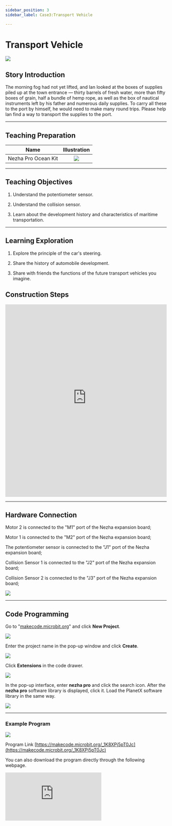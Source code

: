 ```yaml
---
sidebar_position: 3
sidebar_label: Case3:Transport Vehicle

---
```


# Transport Vehicle

![](https://wiki-media-ef.oss-cn-hongkong.aliyuncs.com/docs/microbit/building-blocks/nezha-pro-ocean-kit/setup-diagram/case03/nezha-pro-ocean-kit-step-03-00.png.png)

## Story Introduction
The morning fog had not yet lifted, and Ian looked at the boxes of supplies piled up at the town entrance — thirty barrels of fresh water, more than fifty boxes of grain, half a bundle of hemp rope, as well as the box of nautical instruments left by his father and numerous daily supplies. To carry all these to the port by himself, he would need to make many round trips. Please help Ian find a way to transport the supplies to the port.

--- 

## Teaching Preparation

| Name | Illustration |
| :----------: | :--------------------------: |
| Nezha Pro Ocean Kit | ![](https://wiki-media-ef.oss-cn-hongkong.aliyuncs.com/docs/microbit/building-blocks/nezha-pro-ocean-kit/nezha-pro-ocean-kit-products-introduction-002.png.png) |

--- 
## Teaching Objectives 
1. Understand the potentiometer sensor.

2. Understand the collision sensor.

3. Learn about the development history and characteristics of maritime transportation.

--- 

## Learning Exploration

1. Explore the principle of the car's steering.

2. Share the history of automobile development.

3. Share with friends the functions of the future transport vehicles you imagine.

## Construction Steps

<embed src="https://wiki-media-ef.oss-cn-hongkong.aliyuncs.com/docs/microbit/building-blocks/nezha-pro-ocean-kit/setup-diagram/case03/nezha-pro-ocean-kit-step-03-1.png.pdf" type="application/pdf" width="100%" height="600px" />

--- 

## Hardware Connection
Motor 2 is connected to the "M1" port of the Nezha expansion board;

Motor 1 is connected to the "M2" port of the Nezha expansion board;

The potentiometer sensor is connected to the "J1" port of the Nezha expansion board;

Collision Sensor 1 is connected to the "J2" port of the Nezha expansion board;

Collision Sensor 2 is connected to the "J3" port of the Nezha expansion board;

![](https://wiki-media-ef.oss-cn-hongkong.aliyuncs.com/docs/microbit/building-blocks/nezha-pro-ocean-kit/setup-diagram/case03/nezha-pro-ocean-kit-step-03-3.png.png)

--- 
## Code Programming

Go to "[makecode.microbit.org](https://makecode.microbit.org)" and click **New Project**.

![](https://wiki-media-ef.oss-cn-hongkong.aliyuncs.com/docs/microbit/building-blocks/microbit-space-science-kit/images/microbit-space-science-kit-case01-07.png)

Enter the project name in the pop-up window and click **Create**.

![](https://wiki-media-ef.oss-cn-hongkong.aliyuncs.com/docs/microbit/building-blocks/microbit-space-science-kit/images/microbit-space-science-kit-case01-11.png)

Click **Extensions** in the code drawer.

![](https://wiki-media-ef.oss-cn-hongkong.aliyuncs.com/docs/microbit/building-blocks/microbit-space-science-kit/images/microbit-space-science-kit-case01-09.png)

In the pop-up interface, enter **nezha pro** and click the search icon. After the **nezha pro** software library is displayed, click it. Load the PlanetX software library in the same way.

![](https://wiki-media-ef.oss-cn-hongkong.aliyuncs.com/docs/microbit/building-blocks/microbit-space-science-kit/images/microbit-space-science-kit-case01-10.png)

---
### Example Program

![](https://wiki-media-ef.oss-cn-hongkong.aliyuncs.com/docs/microbit/building-blocks/nezha-pro-ocean-kit/setup-diagram/nezha-pro-ocean-kit-03.png)

Program Link
[https://makecode.microbit.org/_1K8XPj5pT0Jc](https://makecode.microbit.org/_1K8XPj5pT0Jc)

You can also download the program directly through the following webpage.

<div
    style={{
        position: 'relative',
        paddingBottom: '60%',
        overflow: 'hidden',
    }}
>
    <iframe
        src="https://makecode.microbit.org/_1K8XPj5pT0Jc"
        frameborder="0"
        sandbox="allow-popups allow-forms allow-scripts allow-same-origin"
        style={{
            position: 'absolute',
            width: '100%',
            height: '100%',
        }}
    />
</div>

---
### Download Program

Use a USB cable to connect the PC and micro:bit V2.

![](https://wiki-media-ef.oss-cn-hongkong.aliyuncs.com/docs/microbit/building-blocks/microbit-space-science-kit/images/microbit-space-science-kit-manual03.gif)

After successful connection, a drive named MICROBIT will be recognized on the computer.

![](https://wiki-media-ef.oss-cn-hongkong.aliyuncs.com/docs/microbit/building-blocks/microbit-space-science-kit/images/microbit-space-science-kit-manual06.png)

Click![](https://wiki-media-ef.oss-cn-hongkong.aliyuncs.com/docs/microbit/building-blocks/microbit-space-science-kit/images/microbit-space-science-kit-manual07.png)in the lower left corner and select **Connect Device**.

![](https://wiki-media-ef.oss-cn-hongkong.aliyuncs.com/docs/microbit/building-blocks/microbit-space-science-kit/images/microbit-space-science-kit-manual11.png)

Click![](https://wiki-media-ef.oss-cn-hongkong.aliyuncs.com/docs/microbit/building-blocks/microbit-space-science-kit/images/microbit-space-science-kit-manual08.png).

![](https://wiki-media-ef.oss-cn-hongkong.aliyuncs.com/docs/microbit/building-blocks/microbit-space-science-kit/images/microbit-space-science-kit-manual12.png)

Click![](https://wiki-media-ef.oss-cn-hongkong.aliyuncs.com/docs/microbit/building-blocks/microbit-space-science-kit/images/microbit-space-science-kit-manual09.png).

![](https://wiki-media-ef.oss-cn-hongkong.aliyuncs.com/docs/microbit/building-blocks/microbit-space-science-kit/images/microbit-space-science-kit-manual13.png)

In the pop-up window, select **BBC micro:bit CMSIS-DAP**, then select **Connect**. At this point, our micro:bit has been successfully connected.

![](https://wiki-media-ef.oss-cn-hongkong.aliyuncs.com/docs/microbit/building-blocks/microbit-space-science-kit/images/microbit-space-science-kit-manual14.png)

Click **Download Program**

![](https://wiki-media-ef.oss-cn-hongkong.aliyuncs.com/docs/microbit/building-blocks/microbit-space-science-kit/images/microbit-space-science-kit-manual10.png)

---
## Case Demonstration

Press Collision Sensor 1, and the car moves forward; press Collision Sensor 2, and the car moves backward. The speed of the car is controlled by the potentiometer sensor.



---
### Extended Knowledge

### Maritime Transport: The Blue Artery Connecting the World

#### I. Historical Evolution of Maritime Transport

**Ancient Times to the Middle Ages (Age of Sailing Ships)**

Technical Features: Driven by wind power, typical examples include the treasure ships of the Ming Dynasty in China, Arab dhows, and European caravels.

Trade Networks: Maritime branches of the Silk Road (Indian Ocean - Pacific routes), Mediterranean trade circles (grain transportation in the Roman Empire).

Limitations: Slow speed (about 5-7 knots), reliance on monsoons, and routes restricted by geography.

**Industrial Revolution to the 20th Century (Age of Steam and Mechanization)**

Technological Breakthroughs: Fulton's steamship came out in 1807; iron-hulled ships replaced wooden ships in the 19th century; containerization in the 20th century (McLean first used containers in 1956).

Impact: Global maritime trade volume was about 500 million tons in 1900; after World War II, container transportation reduced costs by 90%, promoting global division of labor.

**21st Century to Present (Intelligence and Green Transformation)**

Current Situation: In 2023, global maritime transport undertakes about 80% of international trade (calculated by ton-kilometers), with the total tonnage of the merchant fleet exceeding 2 billion tons (UNCTAD data).

Trends: Automated ports (such as Shanghai Yangshan Port), LNG-powered ships, digital shipping management (blockchain bills of lading).

#### II. Main Modes and Vessel Types of Maritime Transport
| Transport Mode | Vessel Type | Typical Cargo | Characteristics |
|---|---|---|---|
| Container Transport | Container ships (ultra-large ones like 24,000 TEU) | Industrial products, consumer goods | Standardized loading and unloading, accounting for 35% of maritime trade volume (by value), with routes covering major ports worldwide. |
| Bulk Cargo Transport | Cape-size, Panamax bulk carriers | Iron ore, coal, grain | Single-vessel deadweight exceeds 200,000 tons, with routes concentrated in resource-exporting countries (such as Australia - China iron ore routes). |
| Tanker Transport | VLCC (Very Large Crude Carrier, deadweight 300,000+ tons) | Crude oil, refined oil | Routes are significantly affected by geopolitics (such as the Strait of Hormuz, Strait of Malacca), requiring anti-pollution design. |
| Liquefied Gas Transport | LNG/LPG carriers | Liquefied natural gas, liquefied petroleum gas | Require low-temperature or high-pressure storage, high ship construction costs, with routes concentrated in the Middle East - East Asia, North America - Europe. |
| General Cargo Transport | Multipurpose cargo ships | Machinery, vehicles, building materials | Suitable for non-standardized goods, gradually replaced by containers, accounting for less than 10%. |
| Special Transport | Ro-ro ships, heavy-lift ships, refrigerated ships | Automobiles, heavy equipment, fresh food | Ro-ro ships can directly load and unload vehicles (such as automobile exports); refrigerated ships have temperature control accuracy of ±0.5℃. |

#### III. Key Routes and Hubs of Global Maritime Transport

**Major International Routes**

Asia-Europe Routes: Suez Canal Route (Asia - Europe, shortening the voyage by 40% compared to going around the Cape of Good Hope), Arctic Northeast Route (China-Russia route, navigable in summer).

Trans-Pacific Routes: Far East - North America West Coast (Long Beach, Los Angeles), Far East - North America East Coast (via the Panama Canal).

Atlantic Routes: Europe - North America (traditional trade routes), South America East Coast - Europe (soybean, iron ore transportation).

**Hub Ports (2023 Throughput Data)**

Container Ports: Shanghai Port (47.3 million TEU), Singapore Port (37.4 million TEU), Ningbo-Zhoushan Port (33.35 million TEU).

Bulk Cargo Ports: Port Hedland, Australia (iron ore, annual throughput 180 million tons), Tubarão Port, Brazil (iron ore).

Tanker Ports: Jubail Port, Saudi Arabia; Fujairah Port, UAE (Persian Gulf crude oil transshipment hubs).

#### IV. Challenges and Sustainable Development of Maritime Transport

**Environmental Challenges**

Carbon Emissions: The shipping industry accounts for 2.8% of global greenhouse gas emissions (2023). The International Maritime Organization (IMO) requires net-zero emissions by 2050.

Pollution Risks: Ship sulfur emissions (IMO 2020 sulfur limit order, sulfur content ≤0.5%), biological invasion caused by ballast water (such as the spread of zebra mussels).

Accident Impacts: Crude oil spills (such as the 1989 Exxon Valdez accident, polluting Alaskan waters), containers falling into the sea (about 10,000 standard containers lost annually).

**Geopolitical and Security Risks**

Piracy Threats: Gulf of Guinea (54 pirate attacks in 2023), Gulf of Aden (risk reduced after international escort).

Geopolitical Conflicts: The Russia-Ukraine war affected Black Sea grain transportation (2022 Black Sea Grain Initiative), Red Sea shipping disrupted by the Yemeni conflict.

Sustainable Development Practices

Green Technologies: Methanol-powered ships (such as Maersk's first methanol container ship in 2023), ammonia-fuel test ships, wind-assisted propulsion (installation of sails or kites).

Digital Transformation: Blockchain bills of lading (such as Maersk and IBM's TradeLens platform), AI-predicted route optimization (reducing fuel consumption by 10-15%).

International Governance: IMO's "2021 International Shipping Carbon Intensity Indicator (CII)", requiring ships to improve carbon intensity by 2% annually.

#### V. Future Trends: Intelligence, Low-Carbonization, and Regionalization

**Technological Innovation**

Autonomous ships (such as Japan's unmanned container ship tested in 2024), hydrogen-fueled ships (2030 target).

**Regionalized Trade**

Short-sea shipping (European short-sea transport accounting for 30%), intra-regional port alliances (such as the Southeast Asian port network).

**Emerging Markets**

Development of coastal shipping in Africa (such as the expansion of Lagos Port in Nigeria), commercialization of Arctic routes (China-Russia cooperation in the Yamal LNG project).

As the cornerstone of globalization, maritime transport is transforming from "efficiency first" to "green and intelligent". Its development is deeply intertwined with geopolitics, technological innovation, and ecological protection, reshaping the world economic pattern of the 21st century.
